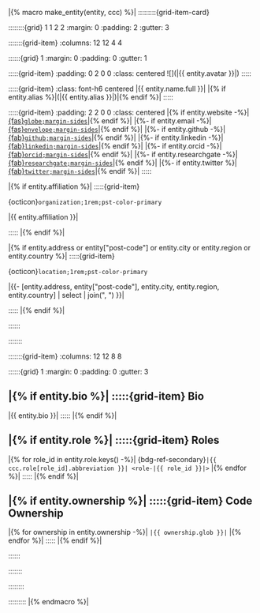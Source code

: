 |{% macro make_entity(entity, ccc) %}|
:::::::::{grid-item-card}

::::::::{grid} 1 1 2 2
:margin: 0
:padding: 2
:gutter: 3

:::::::{grid-item}
:columns: 12 12 4 4

::::::{grid} 1
:margin: 0
:padding: 0
:gutter: 1

:::::{grid-item}
:padding: 0 2 0 0
:class: centered
![](|{{ entity.avatar }}|)
:::::

:::::{grid-item}
:class: font-h6 centered
|{{ entity.name.full }}| |{% if entity.alias %}|(|{{ entity.alias }}|)|{% endif %}| 
:::::

:::::{grid-item}
:padding: 2 2 0 0
:class: centered
|{% if entity.website -%}|[{fas}`globe;margin-sides`](|{{entity.website.url}}|)|{% endif %}|
|{%- if entity.email -%}|[{fas}`envelope;margin-sides`](|{{entity.email.url}}|)|{% endif %}|
|{%- if entity.github -%}|[{fab}`github;margin-sides`](|{{entity.github.url}}|)|{% endif %}|
|{%- if entity.linkedin -%}|[{fab}`linkedin;margin-sides`](|{{entity.linkedin.url}}|)|{% endif %}|
|{%- if entity.orcid -%}|[{fab}`orcid;margin-sides`](|{{entity.orcid.url}}|)|{% endif %}|
|{%- if entity.researchgate -%}|[{fab}`researchgate;margin-sides`](|{{entity.researchgate.url}}|)|{% endif %}|
|{%- if entity.twitter %}|[{fab}`twitter;margin-sides`](|{{entity.twitter.url}}|)|{% endif %}|
:::::

|{% if entity.affiliation %}|
:::::{grid-item}

<div class="iconed-text">
<span class="icon">

{octicon}`organization;1rem;pst-color-primary`

</span>
<span class="text">

|{{ entity.affiliation }}|

</span>
</div>

:::::
|{% endif %}|

|{% if entity.address or entity["post-code"] or entity.city or entity.region or entity.country %}|
:::::{grid-item}

<div class="iconed-text">
<span class="icon">

{octicon}`location;1rem;pst-color-primary`

</span>
<span class="text">

|{{- [entity.address, entity["post-code"], entity.city, entity.region, entity.country] | select | join(", ") }}|

</span>
</div>

:::::
|{% endif %}|

::::::

:::::::


:::::::{grid-item}
:columns: 12 12 8 8

::::::{grid} 1
:margin: 0
:padding: 0
:gutter: 3

|{% if entity.bio %}|
:::::{grid-item}
Bio
---
|{{ entity.bio }}|
:::::
|{% endif %}|

|{% if entity.role %}|
:::::{grid-item}
Roles
---
|{% for role_id in entity.role.keys() -%}|
{bdg-ref-secondary}`|{{ ccc.role[role_id].abbreviation }}| <role-|{{ role_id }}|>`
|{% endfor %}|
:::::
|{% endif %}|

|{% if entity.ownership %}|
:::::{grid-item}
Code Ownership
---
|{% for ownership in entity.ownership -%}|
`|{{ ownership.glob }}|`
|{% endfor %}|
:::::
|{% endif %}|

::::::

:::::::

::::::::

:::::::::
|{% endmacro %}|
